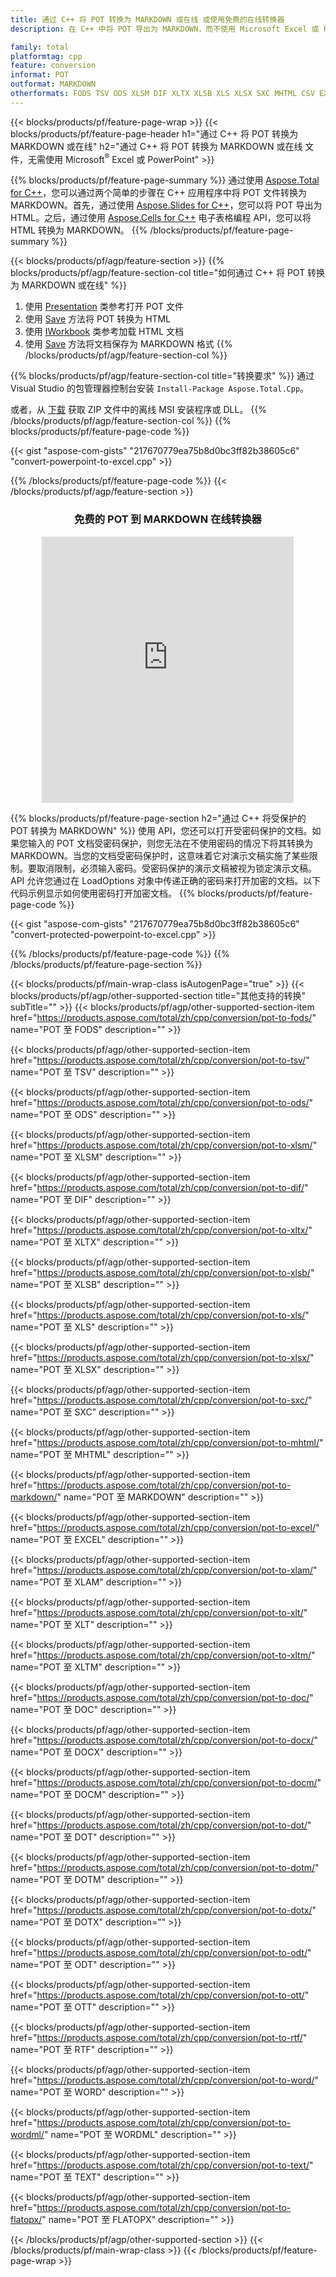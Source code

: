 ```yaml
---
title: 通过 C++ 将 POT 转换为 MARKDOWN 或在线 或使用免费的在线转换器
description: 在 C++ 中将 POT 导出为 MARKDOWN，而不使用 Microsoft Excel 或 Powerpoint 或在线。在集成代码之前快速测试免费的 POT 到 CSV 在线转换器。

family: total
platformtag: cpp
feature: conversion
informat: POT
outformat: MARKDOWN
otherformats: FODS TSV ODS XLSM DIF XLTX XLSB XLS XLSX SXC MHTML CSV EXCEL XLAM XLT XLTM DOC DOCX DOCM DOT DOTM DOTX ODT OTT RTF WORD WORDML TEXT FLATOPX
---
```

{{< blocks/products/pf/feature-page-wrap >}}
{{< blocks/products/pf/feature-page-header h1="通过 C++ 将 POT 转换为 MARKDOWN 或在线" h2="通过 C++ 将 POT 转换为 MARKDOWN 或在线 文件，无需使用 Microsoft<sup>&reg;</sup> Excel 或 PowerPoint" >}}

{{% blocks/products/pf/feature-page-summary %}}
通过使用 [Aspose.Total for C++](https://products.aspose.com/total/cpp/)，您可以通过两个简单的步骤在 C++ 应用程序中将 POT 文件转换为 MARKDOWN。首先，通过使用 [Aspose.Slides for C++](https://products.aspose.com/slides/cpp/)，您可以将 POT 导出为 HTML。之后，通过使用 [Aspose.Cells for C++](https://products.aspose.com/cells/cpp/) 电子表格编程 API，您可以将 HTML 转换为 MARKDOWN。 
{{% /blocks/products/pf/feature-page-summary  %}}

{{< blocks/products/pf/agp/feature-section >}}
{{% blocks/products/pf/agp/feature-section-col title="如何通过 C++ 将 POT 转换为 MARKDOWN 或在线" %}}
1. 使用 [Presentation](https://reference.aspose.com/slides/cpp/class/aspose.slides.presentation) 类参考打开 POT 文件
2. 使用 [Save](https://reference.aspose.com/slides/cpp/class/aspose.slides.presentation#a06fe2a156063c8c3e5ada2713bb697ba) 方法将 POT 转换为 HTML
3. 使用 [IWorkbook](https://reference.aspose.com/cells/cpp/class/aspose.cells.i_workbook) 类参考加载 HTML 文档
4. 使用 [Save](https://reference.aspose.com/cells/cpp/class/aspose.cells.i_workbook#a5dc7de23f7ceba76a05dc1d49f51502e) 方法将文档保存为 MARKDOWN 格式
{{% /blocks/products/pf/agp/feature-section-col %}}

{{% blocks/products/pf/agp/feature-section-col title="转换要求" %}}
通过 Visual Studio 的包管理器控制台安装 ```Install-Package Aspose.Total.Cpp```。

或者，从 [下载](https://releases.aspose.com/total/cpp) 获取 ZIP 文件中的离线 MSI 安装程序或 DLL。
{{% /blocks/products/pf/agp/feature-section-col %}}
{{% blocks/products/pf/feature-page-code %}}

{{< gist "aspose-com-gists" "217670779ea75b8d0bc3ff82b38605c6" "convert-powerpoint-to-excel.cpp" >}}



{{% /blocks/products/pf/feature-page-code %}}
{{< /blocks/products/pf/agp/feature-section >}}
<div class="container-fluid agp-content bg-white aboutfile box-1 vh100 section nopbtm">
<div class=container>
<div class=row>
<div class="demobox tc col-md-12 padding-0" align="center">

<h3>免费的 POT 到 MARKDOWN 在线转换器</h3>

<iframe style="border: none; height: 426px;" scrolling="no" src="https://total-conversion-app-65z5r2lp.qa.k8s.dynabic.com/?to=markdown&from=pot" id="child-iframe" width="80%"></iframe>

</div></div>
</div></div>

{{% blocks/products/pf/feature-page-section  h2="通过 C++ 将受保护的 POT 转换为 MARKDOWN" %}}
使用 API，您还可以打开受密码保护的文档。如果您输入的 POT 文档受密码保护，则您无法在不使用密码的情况下将其转换为 MARKDOWN。当您的文档受密码保护时，这意味着它对演示文稿实施了某些限制。要取消限制，必须输入密码。受密码保护的演示文稿被视为锁定演示文稿。 API 允许您通过在 LoadOptions 对象中传递正确的密码来打开加密的文档。以下代码示例显示如何使用密码打开加密文档。
{{% blocks/products/pf/feature-page-code %}}

{{< gist "aspose-com-gists" "217670779ea75b8d0bc3ff82b38605c6" "convert-protected-powerpoint-to-excel.cpp" >}}

{{% /blocks/products/pf/feature-page-code  %}}
{{% /blocks/products/pf/feature-page-section %}}

{{< blocks/products/pf/main-wrap-class isAutogenPage="true" >}}
{{< blocks/products/pf/agp/other-supported-section title="其他支持的转换" subTitle="" >}}
{{< blocks/products/pf/agp/other-supported-section-item href="https://products.aspose.com/total/zh/cpp/conversion/pot-to-fods/" name="POT 至 FODS" description="" >}}

{{< blocks/products/pf/agp/other-supported-section-item href="https://products.aspose.com/total/zh/cpp/conversion/pot-to-tsv/" name="POT 至 TSV" description="" >}}

{{< blocks/products/pf/agp/other-supported-section-item href="https://products.aspose.com/total/zh/cpp/conversion/pot-to-ods/" name="POT 至 ODS" description="" >}}

{{< blocks/products/pf/agp/other-supported-section-item href="https://products.aspose.com/total/zh/cpp/conversion/pot-to-xlsm/" name="POT 至 XLSM" description="" >}}

{{< blocks/products/pf/agp/other-supported-section-item href="https://products.aspose.com/total/zh/cpp/conversion/pot-to-dif/" name="POT 至 DIF" description="" >}}

{{< blocks/products/pf/agp/other-supported-section-item href="https://products.aspose.com/total/zh/cpp/conversion/pot-to-xltx/" name="POT 至 XLTX" description="" >}}

{{< blocks/products/pf/agp/other-supported-section-item href="https://products.aspose.com/total/zh/cpp/conversion/pot-to-xlsb/" name="POT 至 XLSB" description="" >}}

{{< blocks/products/pf/agp/other-supported-section-item href="https://products.aspose.com/total/zh/cpp/conversion/pot-to-xls/" name="POT 至 XLS" description="" >}}

{{< blocks/products/pf/agp/other-supported-section-item href="https://products.aspose.com/total/zh/cpp/conversion/pot-to-xlsx/" name="POT 至 XLSX" description="" >}}

{{< blocks/products/pf/agp/other-supported-section-item href="https://products.aspose.com/total/zh/cpp/conversion/pot-to-sxc/" name="POT 至 SXC" description="" >}}

{{< blocks/products/pf/agp/other-supported-section-item href="https://products.aspose.com/total/zh/cpp/conversion/pot-to-mhtml/" name="POT 至 MHTML" description="" >}}

{{< blocks/products/pf/agp/other-supported-section-item href="https://products.aspose.com/total/zh/cpp/conversion/pot-to-markdown/" name="POT 至 MARKDOWN" description="" >}}

{{< blocks/products/pf/agp/other-supported-section-item href="https://products.aspose.com/total/zh/cpp/conversion/pot-to-excel/" name="POT 至 EXCEL" description="" >}}

{{< blocks/products/pf/agp/other-supported-section-item href="https://products.aspose.com/total/zh/cpp/conversion/pot-to-xlam/" name="POT 至 XLAM" description="" >}}

{{< blocks/products/pf/agp/other-supported-section-item href="https://products.aspose.com/total/zh/cpp/conversion/pot-to-xlt/" name="POT 至 XLT" description="" >}}

{{< blocks/products/pf/agp/other-supported-section-item href="https://products.aspose.com/total/zh/cpp/conversion/pot-to-xltm/" name="POT 至 XLTM" description="" >}}

{{< blocks/products/pf/agp/other-supported-section-item href="https://products.aspose.com/total/zh/cpp/conversion/pot-to-doc/" name="POT 至 DOC" description="" >}}

{{< blocks/products/pf/agp/other-supported-section-item href="https://products.aspose.com/total/zh/cpp/conversion/pot-to-docx/" name="POT 至 DOCX" description="" >}}

{{< blocks/products/pf/agp/other-supported-section-item href="https://products.aspose.com/total/zh/cpp/conversion/pot-to-docm/" name="POT 至 DOCM" description="" >}}

{{< blocks/products/pf/agp/other-supported-section-item href="https://products.aspose.com/total/zh/cpp/conversion/pot-to-dot/" name="POT 至 DOT" description="" >}}

{{< blocks/products/pf/agp/other-supported-section-item href="https://products.aspose.com/total/zh/cpp/conversion/pot-to-dotm/" name="POT 至 DOTM" description="" >}}

{{< blocks/products/pf/agp/other-supported-section-item href="https://products.aspose.com/total/zh/cpp/conversion/pot-to-dotx/" name="POT 至 DOTX" description="" >}}

{{< blocks/products/pf/agp/other-supported-section-item href="https://products.aspose.com/total/zh/cpp/conversion/pot-to-odt/" name="POT 至 ODT" description="" >}}

{{< blocks/products/pf/agp/other-supported-section-item href="https://products.aspose.com/total/zh/cpp/conversion/pot-to-ott/" name="POT 至 OTT" description="" >}}

{{< blocks/products/pf/agp/other-supported-section-item href="https://products.aspose.com/total/zh/cpp/conversion/pot-to-rtf/" name="POT 至 RTF" description="" >}}

{{< blocks/products/pf/agp/other-supported-section-item href="https://products.aspose.com/total/zh/cpp/conversion/pot-to-word/" name="POT 至 WORD" description="" >}}

{{< blocks/products/pf/agp/other-supported-section-item href="https://products.aspose.com/total/zh/cpp/conversion/pot-to-wordml/" name="POT 至 WORDML" description="" >}}

{{< blocks/products/pf/agp/other-supported-section-item href="https://products.aspose.com/total/zh/cpp/conversion/pot-to-text/" name="POT 至 TEXT" description="" >}}

{{< blocks/products/pf/agp/other-supported-section-item href="https://products.aspose.com/total/zh/cpp/conversion/pot-to-flatopx/" name="POT 至 FLATOPX" description="" >}}


{{< /blocks/products/pf/agp/other-supported-section >}}
{{< /blocks/products/pf/main-wrap-class >}}
{{< /blocks/products/pf/feature-page-wrap >}}